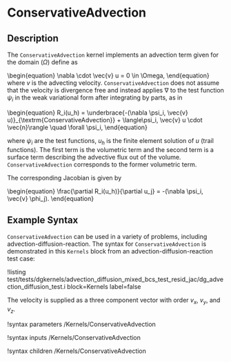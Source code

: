 # ConservativeAdvection

## Description

The `ConservativeAdvection` kernel implements an advection term given for the domain ($\Omega$) define as

\begin{equation}
\nabla \cdot \vec{v} u = 0 \in \Omega,
\end{equation}
where $v$ is the advecting velocity. `ConservativeAdvection` does not assume
that the velocity is divergence free and instead applies $\nabla$ to the test
function $\psi_i$ in the weak variational form after integrating by parts,
as in

\begin{equation}
R_i(u_h) = \underbrace{-(\nabla \psi_i, \vec{v} u)}_{\textrm{ConservativeAdvection}} + \langle\psi_i, \vec{v} u
\cdot \vec{n}\rangle \quad \forall \psi_i,
\end{equation}

where $\psi_i$ are the test functions, $u_h$ is the finite element solution of $u$ (trail functions). The first term is the volumetric term and the second term
is a surface term describing the advective flux out of the
volume. `ConservativeAdvection` corresponds to the former volumetric term.

The corresponding Jacobian is given by

\begin{equation}
\frac{\partial R_i(u_h)}{\partial u_j} = -(\nabla \psi_i, \vec{v} \phi_j).
\end{equation}

## Example Syntax

`ConservativeAdvection` can be used in a variety of problems, including
advection-diffusion-reaction. The syntax for `ConservativeAdvection` is
demonstrated in this `Kernels` block from an advection-diffusion-reaction test
case:

!listing
test/tests/dgkernels/advection_diffusion_mixed_bcs_test_resid_jac/dg_advection_diffusion_test.i
block=Kernels label=false

The velocity is supplied as a three component vector with order $v_x$, $v_y$, and  $v_z$.

!syntax parameters /Kernels/ConservativeAdvection

!syntax inputs /Kernels/ConservativeAdvection

!syntax children /Kernels/ConservativeAdvection
